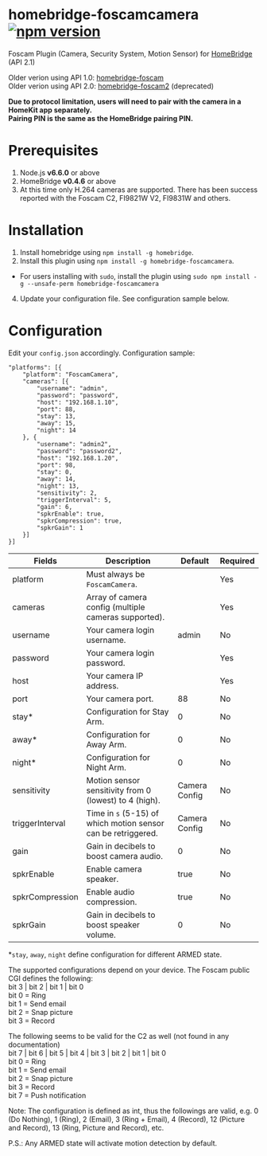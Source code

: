 # homebridge-foscamcamera [![npm version](https://badge.fury.io/js/homebridge-foscamcamera.svg)](https://badge.fury.io/js/homebridge-foscamcamera)
Foscam Plugin (Camera, Security System, Motion Sensor) for [HomeBridge](https://github.com/nfarina/homebridge) (API 2.1)

Older verion using API 1.0: [homebridge-foscam](https://github.com/rooi/homebridge-foscam)<br>
Older verion using API 2.0: [homebridge-foscam2](https://github.com/luisiam/homebridge-foscam2) (deprecated)

**Due to protocol limitation, users will need to pair with the camera in a HomeKit app separately.<br>**
**Pairing PIN is the same as the HomeBridge pairing PIN.**

# Prerequisites
1. Node.js **v6.6.0** or above
2. HomeBridge **v0.4.6** or above
3. At this time only H.264 cameras are supported. There has been success reported with the Foscam C2, FI9821W V2, FI9831W and others.

# Installation
1. Install homebridge using `npm install -g homebridge`.
2. Install this plugin using `npm install -g homebridge-foscamcamera`.
 * For users installing with `sudo`, install the plugin using `sudo npm install -g --unsafe-perm homebridge-foscamcamera`
4. Update your configuration file. See configuration sample below.

# Configuration
Edit your `config.json` accordingly. Configuration sample:
```
"platforms": [{
    "platform": "FoscamCamera",
    "cameras": [{
        "username": "admin",
        "password": "password",
        "host": "192.168.1.10",
        "port": 88,
        "stay": 13,
        "away": 15,
        "night": 14
    }, {
        "username": "admin2",
        "password": "password2",
        "host": "192.168.1.20",
        "port": 98,
        "stay": 0,
        "away": 14,
        "night": 13,
        "sensitivity": 2,
        "triggerInterval": 5,
        "gain": 6,
        "spkrEnable": true,
        "spkrCompression": true,
        "spkrGain": 1
    }]
}]

```

| Fields           | Description                                                   | Default       | Required |
|------------------|---------------------------------------------------------------|---------------|----------|
| platform         | Must always be `FoscamCamera`.                                |               | Yes      |
| cameras          | Array of camera config (multiple cameras supported).          |               | Yes      |
| username         | Your camera login username.                                   | admin         | No       |
| password         | Your camera login password.                                   |               | Yes      |
| host             | Your camera IP address.                                       |               | Yes      |
| port             | Your camera port.                                             | 88            | No       |
| stay\*           | Configuration for Stay Arm.                                   | 0             | No       |
| away\*           | Configuration for Away Arm.                                   | 0             | No       |
| night\*          | Configuration for Night Arm.                                  | 0             | No       |
| sensitivity      | Motion sensor sensitivity from 0 (lowest) to 4 (high).        | Camera Config | No       |
| triggerInterval  | Time in `s` (5-15) of which motion sensor can be retriggered. | Camera Config | No       |
| gain             | Gain in decibels to boost camera audio.                       | 0             | No       |
| spkrEnable       | Enable camera speaker.                                        | true          | No       |
| spkrCompression  | Enable audio compression.                                     | true          | No       |
| spkrGain         | Gain in decibels to boost speaker volume.                     | 0             | No       |

\*`stay`, `away`, `night` define configuration for different ARMED state.

The supported configurations depend on your device. The Foscam public CGI defines the following:<br>
bit 3 | bit 2 | bit 1 | bit 0<br>
bit 0 = Ring<br>
bit 1 = Send email<br>
bit 2 = Snap picture<br>
bit 3 = Record

The following seems to be valid for the C2 as well (not found in any documentation)<br>
bit 7 | bit 6 | bit 5 | bit 4 | bit 3 | bit 2 | bit 1 | bit 0<br>
bit 0 = Ring<br>
bit 1 = Send email<br>
bit 2 = Snap picture<br>
bit 3 = Record<br>
bit 7 = Push notification

Note: The configuration is defined as int, thus the followings are valid, e.g. 0 (Do Nothing), 1 (Ring), 2 (Email), 3 (Ring + Email), 4 (Record), 12 (Picture and Record), 13 (Ring, Picture and Record), etc.

P.S.: Any ARMED state will activate motion detection by default.
